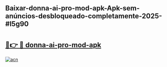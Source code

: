 ## Baixar-donna-ai-pro-mod-apk-Apk-sem-anúncios-desbloqueado-completamente-2025-#l5g90

# <h2><a href="https://ainizakaria.my?title=donna-ai-pro-mod-apk&ref=22M">🔗👉 🔴 donna-ai-pro-mod-apk</a></h2>

[![acn](https://github.com/user-attachments/assets/0f9c940e-d8b0-45ae-aac7-cd30a18b3e1c)](https://ainizakaria.my?title=donna-ai-pro-mod-apk&ref=22M)

